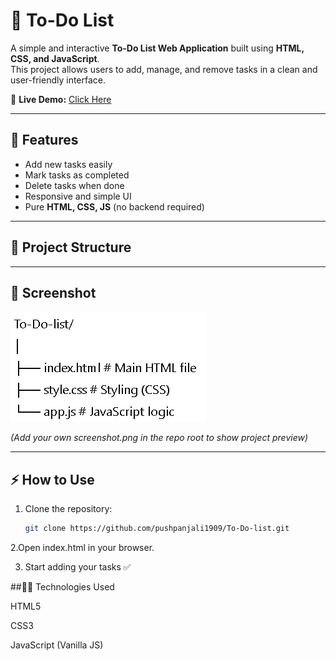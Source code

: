 # 📝 To-Do List

A simple and interactive **To-Do List Web Application** built using **HTML, CSS, and JavaScript**.  
This project allows users to add, manage, and remove tasks in a clean and user-friendly interface.  

🔗 **Live Demo:** [Click Here](https://pushpanjali1909.github.io/To-Do-list/)

---

## 🚀 Features
- Add new tasks easily  
- Mark tasks as completed  
- Delete tasks when done  
- Responsive and simple UI  
- Pure **HTML, CSS, JS** (no backend required)  

---

## 📂 Project Structure

---

## 📸 Screenshot
![To-Do List Screenshot](https://raw.githubusercontent.com/pushpanjali1909/To-Do-list/main/Screenshot.png)

*(Add your own screenshot.png in the repo root to show project preview)*

---

## ⚡ How to Use
1. Clone the repository:
   ```bash
   git clone https://github.com/pushpanjali1909/To-Do-list.git


2.Open index.html in your browser.

3. Start adding your tasks ✅

##👩‍💻 Technologies Used

HTML5

CSS3

JavaScript (Vanilla JS)


 
